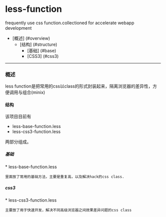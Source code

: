 less-function
=============
frequently use css function.collectioned for accelerate webapp development

* [概述] (#overview)
    * [结构] (#structure)
        * [基础] (#base)
        * [CSS3] (#css3)


* * *
<h3 id="overview">概述</h3>
less function是把常用的css以class的形式封装起来，隔离浏览器的差异性，方便调用与组合(minix)

<h4 id="overview">结构</h3>

该项目目前有

* less-base-function.less
* less-css3-function.less

两部分组成。

<h5 id="base">基础</h5>
    * less-base-function.less

    里面放了常用的基础方法，主要是重复高，以及解决hack的css class.

<h5 id="css3">css3</h5>
    * less-css3-function.less

    主要放了用于快速开发，解决不同高级浏览器之间效果差异问题的css class